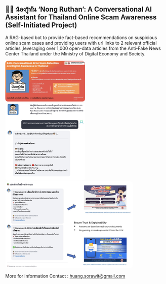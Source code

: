 ## 👦🏻 น้องรู้ทัน ‘Nong Ruthan’: A Conversational AI Assistant for Thailand Online Scam Awareness (Self-Initiated Project)

A RAG-based bot to provide fact-based recommendations on suspicious online scam cases and providing users with url links to 2 relevant official articles
,leveraging over 1,000 open-data articles from the Anti-Fake News Center Thailand under the Ministry of Digital Economy and Society.

<img src="https://raw.githubusercontent.com/joesrwt/NongRuthan_AI/main/Image 17-7-2568 BE at 23.44.jpeg" style="max-width:50%; border-radius:8px;">
<img src="https://raw.githubusercontent.com/joesrwt/NongRuthan_AI/main/Image 17-7-2568 BE at 23.39.jpeg" style="max-width:50%; border-radius:8px;">

<img src="https://raw.githubusercontent.com/joesrwt/NongRuthan_AI/main/Image 17-7-2568 BE at 23.39 (1).jpeg" style="max-width:80%; border-radius:8px;">




More for information 
Contact : huang.sorawit@gmail.com
